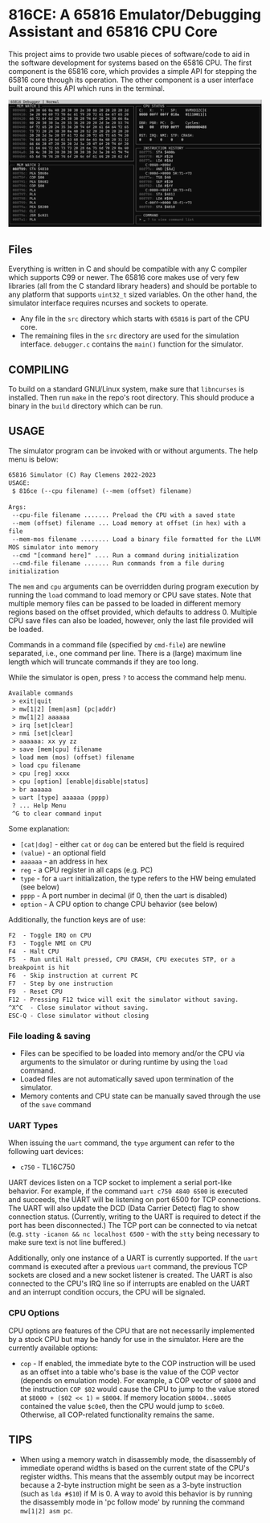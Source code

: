 # 816CE: A 65816 Emulator/Debugging Assistant and 65816 CPU Core

This project aims to provide two usable pieces of software/code to aid in the software development for systems based on the 65816 CPU. The first component is the 65816 core, which provides a simple API for stepping the 65816 core through its operation. The other component is a user interface built around this API which runs in the terminal.

![Screenshot of debugger in operation](./debugger.png)

## Files

Everything is written in C and should be compatible with any C compiler which supports C99 or newer. The 65816 core makes use of very few libraries (all from the C standard library headers) and should be portable to any platform that supports `uint32_t` sized variables. On the other hand, the simulator interface requires ncurses and sockets to operate.

* Any file in the `src` directory which starts with `65816` is part of the CPU core.
* The remaining files in the `src` directory are used for the simulation interface. `debugger.c` contains the `main()` function for the simulator.

## COMPILING

To build on a standard GNU/Linux system, make sure that `libncurses` is installed. Then run `make` in the repo's root directory. This should produce a binary in the `build` directory which can be run.

## USAGE

The simulator program can be invoked with or without arguments. The help menu is below:

```
65816 Simulator (C) Ray Clemens 2022-2023
USAGE:
 $ 816ce (--cpu filename) (--mem (offset) filename)

Args:
 --cpu-file filename ....... Preload the CPU with a saved state
 --mem (offset) filename ... Load memory at offset (in hex) with a file
 --mem-mos filename ........ Load a binary file formatted for the LLVM MOS simulator into memory
 --cmd "[command here]" .... Run a command during initialization
 --cmd-file filename ....... Run commands from a file during initialization
```

The `mem` and `cpu` arguments can be overridden during program execution by running the `load` command to load memory or CPU save states. Note that multiple memory files can be passed to be loaded in different memory regions based on the offset provided, which defaults to address 0. Multiple CPU save files can also be loaded, however, only the last file provided will be loaded.

Commands in a command file (specified by `cmd-file`) are newline separated, i.e., one command per line. There is a (large) maximum line length which will truncate commands if they are too long.

While the simulator is open, press `?` to access the command help menu.

```
Available commands
 > exit|quit
 > mw[1|2] [mem|asm] (pc|addr)
 > mw[1|2] aaaaaa
 > irq [set|clear]
 > nmi [set|clear]
 > aaaaaa: xx yy zz
 > save [mem|cpu] filename
 > load mem (mos) (offset) filename
 > load cpu filename
 > cpu [reg] xxxx
 > cpu [option] [enable|disable|status]
 > br aaaaaa
 > uart [type] aaaaaa (pppp)
 ? ... Help Menu
 ^G to clear command input
```

Some explanation:

* `[cat|dog]` - either `cat` or `dog` can be entered but the field is required
* `(value)` - an optional field
* `aaaaaa` - an address in hex
* `reg` - a CPU register in all caps (e.g. PC)
* `type` - for a `uart` initialization, the type refers to the HW being emulated (see below)
* `pppp` - A port number in decimal (if 0, then the uart is disabled)
* `option` - A CPU option to change CPU behavior (see below)

Additionally, the function keys are of use:

```
F2  - Toggle IRQ on CPU
F3  - Toggle NMI on CPU
F4  - Halt CPU
F5  - Run until Halt pressed, CPU CRASH, CPU executes STP, or a breakpoint is hit
F6  - Skip instruction at current PC
F7  - Step by one instruction
F9  - Reset CPU
F12 - Pressing F12 twice will exit the simulator without saving.
^X^C  - Close simulator without saving.
ESC-Q - Close simulator without closing
```

### File loading & saving

* Files can be specified to be loaded into memory and/or the CPU via arguments to the simulator or during runtime by using the `load` command.
* Loaded files are not automatically saved upon termination of the simulator.
* Memory contents and CPU state can be manually saved through the use of the `save` command

### UART Types

When issuing the `uart` command, the `type` argument can refer to the following uart devices:
* `c750` - TL16C750

UART devices listen on a TCP socket to implement a serial port-like behavior. For example, if the command `uart c750 4840 6500` is executed and succeeds, the UART will be listening on port 6500 for TCP connections. The UART will also update the DCD (Data Carrier Detect) flag to show connection status. (Currently, writing to the UART is required to detect if the port has been disconnected.) The TCP port can be connected to via netcat (e.g. `stty -icanon && nc localhost 6500` - with the `stty` being necessary to make sure text is not line buffered.)

Additionally, only one instance of a UART is currently supported. If the `uart` command is executed after a previous `uart` command, the previous TCP sockets are closed and a new socket listener is created. The UART is also connected to the CPU's IRQ line so if interrupts are enabled on the UART and an interrupt condition occurs, the CPU will be signaled.

### CPU Options

CPU options are features of the CPU that are not necessarily implemented by a stock CPU but may be handy for use in the simulator. Here are the currently available options:
* `cop` - If enabled, the immediate byte to the COP instruction will be used as an offset into a table who's base is the value of the COP vector (depends on emulation mode). For example, a COP vector of `$8000` and the instruction `COP $02` would cause the CPU to jump to the value stored at `$8000 + ($02 << 1)` = `$8004`. If memory location `$8004..$8005` contained the value `$c0e0`, then the CPU would jump to `$c0e0`. Otherwise, all COP-related functionality remains the same.

## TIPS

* When using a memory watch in disassembly mode, the disassembly of immediate operand widths is based on the current state of the CPU's register widths. This means that the assembly output may be incorrect because a 2-byte instruction might be seen as a 3-byte instruction (such as `lda #$10`) if M is 0. A way to avoid this behavior is by running the disassembly mode in 'pc follow mode' by running the command `mw[1|2] asm pc`.

